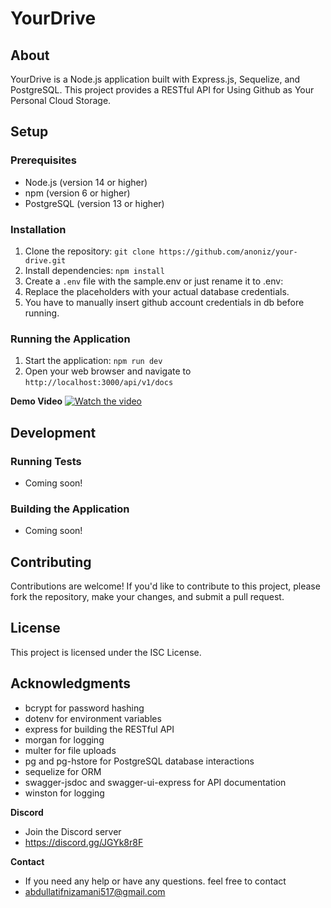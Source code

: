 # **YourDrive**

## **About**

YourDrive is a Node.js application built with Express.js, Sequelize, and PostgreSQL. This project provides a RESTful API for Using Github as Your Personal Cloud Storage.

## **Setup**

### Prerequisites

- Node.js (version 14 or higher)
- npm (version 6 or higher)
- PostgreSQL (version 13 or higher)

### Installation

1. Clone the repository: `git clone https://github.com/anoniz/your-drive.git`
2. Install dependencies: `npm install`
3. Create a `.env` file with the sample.env or just rename it to .env:
4. Replace the placeholders with your actual database credentials.
5. You have to manually insert github account credentials in db before running.

### Running the Application

1. Start the application: `npm run dev`
2. Open your web browser and navigate to `http://localhost:3000/api/v1/docs`

**Demo Video**
[![Watch the video](https://img.youtube.com/vi/WUJ96JsE8eE/0.jpg)](https://youtu.be/WUJ96JsE8eE)

## **Development**

### Running Tests

- Coming soon!

### Building the Application

- Coming soon!

## **Contributing**

Contributions are welcome! If you'd like to contribute to this project, please fork the repository, make your changes, and submit a pull request.

## **License**

This project is licensed under the ISC License.

## **Acknowledgments**

- bcrypt for password hashing
- dotenv for environment variables
- express for building the RESTful API
- morgan for logging
- multer for file uploads
- pg and pg-hstore for PostgreSQL database interactions
- sequelize for ORM
- swagger-jsdoc and swagger-ui-express for API documentation
- winston for logging

**Discord**

- Join the Discord server
- https://discord.gg/JGYk8r8F

**Contact**

- If you need any help or have any questions. feel free to contact
- abdullatifnizamani517@gmail.com
